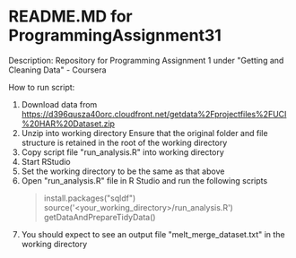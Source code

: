 README.MD for ProgrammingAssignment31
======================================
Description: Repository for Programming Assignment 1 under "Getting and Cleaning Data" - Coursera

How to run script:

1. Download data from https://d396qusza40orc.cloudfront.net/getdata%2Fprojectfiles%2FUCI%20HAR%20Dataset.zip 
2. Unzip into working directory
   Ensure that the original folder and file structure is retained in the root of the working directory
3. Copy script file "run_analysis.R" into working directory
4. Start RStudio
5. Set the working directory to be the same as that above
6. Open "run_analysis.R" file in R Studio and run the following scripts
   > install.packages("sqldf")
   > source('<your_working_directory>/run_analysis.R')
   > getDataAndPrepareTidyData()
7. You should expect to see an output file "melt_merge_dataset.txt" in the working directory




